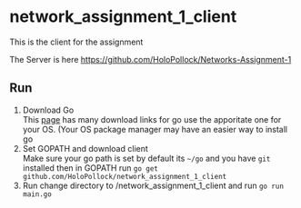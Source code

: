 # network_assignment_1_client
This is the client for the assignment

The Server is here https://github.com/HoloPollock/Networks-Assignment-1

## Run
1. Download Go  
This [page](https://golang.org/dl/) has many download links for go use the apporitate one for your OS. (Your OS package manager may have an easier way to install go
2. Set GOPATH and download client  
Make sure your go path is set by default its `~/go` and you have `git` installed then in GOPATH run `go get github.com/HoloPollock/network_assignment_1_client`
3. Run
change directory to /network_assignment_1_client and run `go run main.go`
